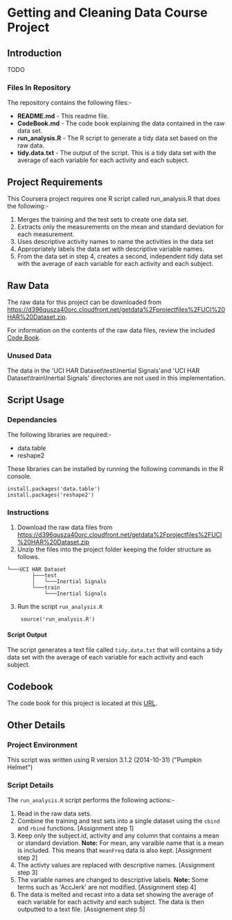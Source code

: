 # Getting and Cleaning Data Course Project

## Introduction

TODO


### Files In Repository

The repository contains the following files:-

* **README.md** - This readme file.
* **CodeBook.md** - The code book explaining the data contained in the raw data set.
* **run_analysis.R** - The R script to generate a tidy data set based on the raw data.
* **tidy.data.txt** - The output of the script. This is a tidy data set with the average of each variable for each activity and each subject.


## Project Requirements

This Coursera project requires one R script called run_analysis.R that does the following:- 

1. Merges the training and the test sets to create one data set.
2. Extracts only the measurements on the mean and standard deviation for each measurement. 
3. Uses descriptive activity names to name the activities in the data set
4. Appropriately labels the data set with descriptive variable names. 
5. From the data set in step 4, creates a second, independent tidy data set with the average of each variable for each activity and each subject.

## Raw Data

The raw data for this project can be downloaded from https://d396qusza40orc.cloudfront.net/getdata%2Fprojectfiles%2FUCI%20HAR%20Dataset.zip.

For information on the contents of the raw data files, review the included [Code Book](https://github.com/dvd940/Cleaning-data/blob/master/CodeBook.md "Code Book"). 


### Unused Data

The data in the 'UCI HAR Dataset\\test\\Inertial Signals'and 'UCI HAR Dataset\\train\\Inertial Signals' directories are not used in this implementation. 

## Script Usage

### Dependancies
The following libraries are required:-

* data.table
* reshape2

These libraries can be installed by running the following commands in the R console.

```
install.packages('data.table')
install.packages('reshape2')
```

### Instructions
1. Download the raw data files from https://d396qusza40orc.cloudfront.net/getdata%2Fprojectfiles%2FUCI%20HAR%20Dataset.zip
2. Unzip the files into the project folder keeping the folder structure as follows.
```
└───UCI HAR Dataset
        ├───test
        │   └───Inertial Signals
        └───train
            └───Inertial Signals
```
3. Run the script `run_analysis.R`

        source('run_analysis.R')

#### Script Output

The script generates a text file called `tidy.data.txt` that will contains a tidy data set with the average of each variable for each activity and each subject.


## Codebook

The code book for this project is located at this [URL](https://github.com/dvd940/Cleaning-data/blob/master/CodeBook.md "Code Book"). 

## Other Details

### Project Environment

This script was written using R version 3.1.2 (2014-10-31) ("Pumpkin Helmet")

### Script Details

The `run_analysis.R` script performs the following actions:-

1. Read in the raw data sets.
2. Combine the training and test sets into a single dataset using the `cbind` and `rbind` functions. [Assignment step 1]
3. Keep only the subject.id, activity and any column that contains a mean or standard deviation. **Note:** For mean, any varaible name that is a mean is included. This means that `meanFreq` data is also kept. [Assignment step 2]
4. The activty values are replaced with descriptive names. [Assignment step 3]
5. The variable names are changed to descriptive labels. **Note:** Some terms such as 'AccJerk' are not modified. [Assignment step 4]
6. The data is melted and recast into a data set showing the average of each variable for each activity and each subject. The data is then outputted to a text file. [Assignement step 5]
